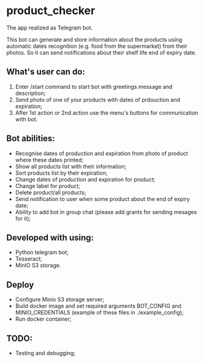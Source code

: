 # product_checker

The app realized as Telegram bot.

This bot can generate and store information about the products 
using automatic dates recognition (e.g. food from the supermarket) from their photos. 
So it can send notifications about their shelf life end of expiry date.

## What's user can do:
1. Enter /start command to start bot with greetings message and description;
2. Send photo of one of your products with dates of prdouction and expiration;
3. After 1st action or 2nd action use the menu's buttons for communication with bot.

## Bot abilities:
- Recognise dates of production and expiration from photo of product where these dates printed;
- Show all products list with their information;
- Sort products list by their expiration;
- Change dates of production and expiration for product;
- Change label for product;
- Delete product/all products;
- Send notification to user when some product about the end of expiry date;
- Ability to add bot in group chat (please add grants for sending mesages for it);

## Developed with using:
- Python telegram bot;
- Tesseract;
- MinIO S3 storage.

## Deploy
- Configure Minio S3 storage server;
- Build docker image and set required arguments BOT_CONFIG and MINIO_CREDENTIALS (example of these files in ./example_config);
- Run docker container;

## TODO:
- Testing and debugging;

